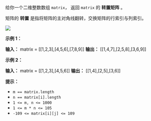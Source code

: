 给你一个二维整数数组 `matrix`， 返回 `matrix` 的 **转置矩阵** 。

矩阵的 **转置** 是指将矩阵的主对角线翻转，交换矩阵的行索引与列索引。

![](https://assets.leetcode.com/uploads/2021/02/10/hint_transpose.png)

**示例 1：** 

**输入：** matrix = \[\[1,2,3\],\[4,5,6\],\[7,8,9\]\]
**输出：** \[\[1,4,7\],\[2,5,8\],\[3,6,9\]\]

**示例 2：** 

**输入：** matrix = \[\[1,2,3\],\[4,5,6\]\]
**输出：** \[\[1,4\],\[2,5\],\[3,6\]\]

**提示：** 

*   `m == matrix.length`
*   `n == matrix[i].length`
*   `1 <= m, n <= 1000`
*   `1 <= m * n <= 105`
*   `-109 <= matrix[i][j] <= 109`